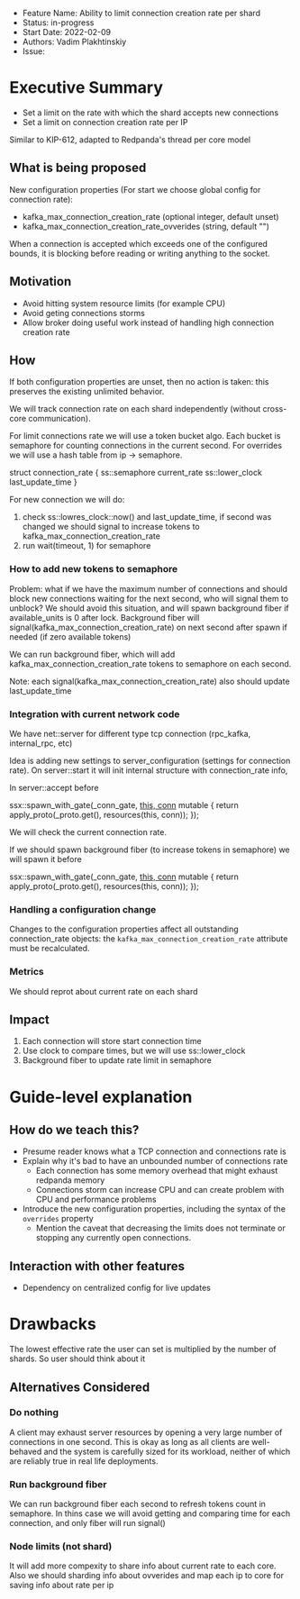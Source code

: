 - Feature Name: Ability to limit connection creation rate per shard
- Status: in-progress
- Start Date: 2022-02-09
- Authors: Vadim Plakhtinskiy
- Issue: 

# Executive Summary

- Set a limit on the rate with which the shard accepts new connections
- Set a limit on connection creation rate per IP


Similar to KIP-612, adapted to Redpanda's thread per core model

## What is being proposed

New configuration properties (For start we choose global config for connection rate):
- kafka_max_connection_creation_rate (optional integer, default unset)
- kafka_max_connection_creation_rate_ovverides (string, default "")


When a connection is accepted which exceeds one of the configured
bounds, it is blocking before reading or writing anything to the socket.


## Motivation

* Avoid hitting system resource limits (for example CPU)
* Avoid geting connections storms
* Allow broker doing useful work instead of handling high connection creation rate

## How

If both configuration properties are unset, then no action is taken: this
preserves the existing unlimited behavior.
 
We will track connection rate on each shard independently (without cross-core communication).
 
For limit connections rate we will use a token bucket algo. Each bucket is semaphore for counting connections in the current second. For overrides we will use a hash table from ip -> semaphore.
 
struct connection_rate {
   ss::semaphore current_rate
   ss::lower_clock last_update_time
}
 
For new connection we will do:
1. check ss::lowres_clock::now() and last_update_time, if second was changed we should signal to increase tokens to kafka_max_connection_creation_rate
2. run wait(timeout, 1) for semaphore

### How to add new tokens to semaphore
Problem: what if we have the maximum number of connections and should block new connections
waiting for the next second, who will signal them to unblock?
We should avoid this situation, and will spawn background fiber if available_units is 0 after lock.
Background fiber will signal(kafka_max_connection_creation_rate) on next second after spawn if needed (if zero available tokens)
 
We can run background fiber, which will add kafka_max_connection_creation_rate tokens to semaphore on each second.
 
Note: each signal(kafka_max_connection_creation_rate) also should update last_update_time

### Integration with current network code
We have net::server for different type tcp connection (rpc_kafka, internal_rpc, etc)
 
Idea is adding new settings to server_configuration (settings for connection rate).
On server::start it will init internal structure with connection_rate info,
 
In server::accept before
 
ssx::spawn_with_gate(_conn_gate, [this, conn]() mutable {
  return apply_proto(_proto.get(), resources(this, conn));
});
            
We will check the current connection rate.
 
If we should spawn background fiber (to increase tokens in semaphore) we will spawn it before
 
ssx::spawn_with_gate(_conn_gate, [this, conn]() mutable {
  return apply_proto(_proto.get(), resources(this, conn));
});

### Handling a configuration change

Changes to the configuration properties affect all outstanding
connection_rate objects: the `kafka_max_connection_creation_rate` attribute must be recalculated.

### Metrics
We should reprot about current rate on each shard

## Impact

1. Each connection will store start connection time
2. Use clock to compare times, but we will use ss::lower_clock
3. Background fiber to update rate limit in semaphore

# Guide-level explanation

## How do we teach this?
* Presume reader knows what a TCP connection and connections rate is
* Explain why it's bad to have an unbounded number of connections rate
  * Each connection has some memory overhead that might exhaust redpanda memory
  * Connections storm can increase CPU and can create problem with CPU and performance problems
* Introduce the new configuration properties, including the syntax of the
 `overrides` property
  * Mention the caveat that decreasing the limits does not terminate or stopping any
   currently open connections.


## Interaction with other features

* Dependency on centralized config for live updates

# Drawbacks

The lowest effective rate the user can set is multiplied by the number of shards.
So user should think about it

## Alternatives Considered

### Do nothing

A client may exhaust server resources by opening a very large number of
connections in one second. This is okay as long as all clients are well-behaved and the
system is carefully sized for its workload, neither of which are reliably true
in real life deployments.

### Run background fiber
We can run background fiber each second to refresh tokens count in semaphore.
In thins case we will avoid getting and comparing time for each connection,
and only fiber will run signal()

### Node limits (not shard)

It will add more compexity to share info about current rate to each core.
Also we should sharding info about ovverides and map each ip to core for saving
info about rate per ip

